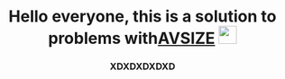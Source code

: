 <h1 align="center">Hello everyone, this is a solution to problems with<a href="https://t.me/+e6vvsdIzwv1mNmZi" target="_blank">AVSIZE</a> 
<img src="https://github.com/blackcater/blackcater/raw/main/images/Hi.gif" height="32"/></h1>
<h3 align="center">XDXDXDXDXD</h3>
